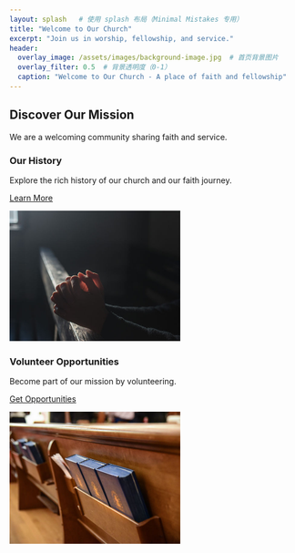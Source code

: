 ```yaml
---
layout: splash   # 使用 splash 布局（Minimal Mistakes 专用）
title: "Welcome to Our Church"
excerpt: "Join us in worship, fellowship, and service."
header:
  overlay_image: /assets/images/background-image.jpg  # 首页背景图片
  overlay_filter: 0.5  # 背景透明度（0-1）
  caption: "Welcome to Our Church - A place of faith and fellowship"
---
```


<div class="intro">
  <h2>Discover Our Mission</h2>
  <p>We are a welcoming community sharing faith and service.</p>
</div>

<div class="home-sections">
  <div class="section">
    <h3>Our History</h3>
    <p>Explore the rich history of our church and our faith journey.</p>
    <a href="/pets/tabby/" class="btn btn-primary">Learn More</a>
    <p></p>
    <a href="/pets/tabby/">
        <img src="/assets/images/schedule.jpg" alt="Get History" style="width: 300px; height: auto;">
    </a>
    
  </div>

  <div class="section">
    <h3>Volunteer Opportunities</h3>
    <p>Become part of our mission by volunteering.</p>
    <a href="/jekyll/gemified-theme-alpha44/" class="btn btn-primary">Get Opportunities</a>
    <p></p>
    <a href="/jekyll/gemified-theme-alpha44/">
        <img src="/assets/images/opportunities.jpg" alt="Get Opportunities" style="width: 300px; height: auto;">
    </a>

  </div>
</div>
